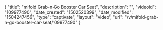 {
    "title": "mifold Grab-n-Go Booster Car Seat",
    "description": "",
    "videoid": "109977490",
    "date_created": "1502520399",
    "date_modified": "1504247456",
    "type": "captivate",
    "layout": "video",
    "url": "\/v\/mifold-grab-n-go-booster-car-seat\/109977490"
}